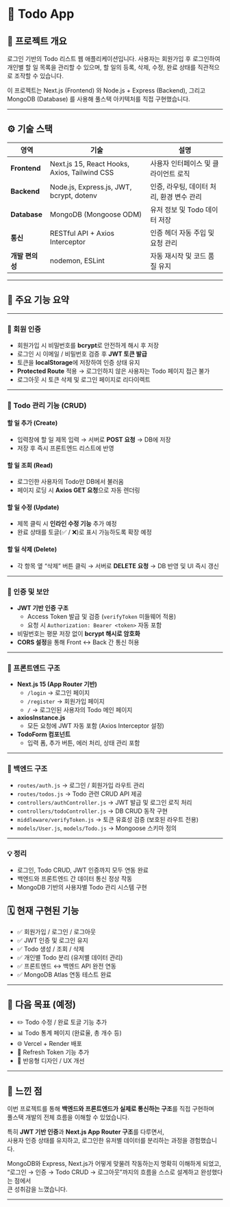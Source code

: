# 🧩 Todo App

## 📌 프로젝트 개요  
로그인 기반의 Todo 리스트 웹 애플리케이션입니다.
사용자는 회원가입 후 로그인하여 개인별 할 일 목록을 관리할 수 있으며,
할 일의 등록, 삭제, 수정, 완료 상태를 직관적으로 조작할 수 있습니다.

이 프로젝트는 Next.js (Frontend) 와 Node.js + Express (Backend),
그리고 MongoDB (Database) 를 사용해 풀스택 아키텍처를 직접 구현했습니다.

---

## ⚙️ 기술 스택  
| 영역 | 기술 | 설명 |
|------|------|------ |
| **Frontend** | Next.js 15, React Hooks, Axios, Tailwind CSS |사용자 인터페이스 및 클라이언트 로직 |
| **Backend** | Node.js, Express.js, JWT, bcrypt, dotenv | 인증, 라우팅, 데이터 처리, 환경 변수 관리 |
| **Database** | MongoDB (Mongoose ODM) | 유저 정보 및 Todo 데이터 저장 |
| **통신** | RESTful API + Axios Interceptor | 인증 헤더 자동 주입 및 요청 관리 |
| **개발 편의성** | nodemon, ESLint | 자동 재시작 및 코드 품질 유지 |

---
## 🚀 주요 기능 요약

---

### 👤 회원 인증

- 회원가입 시 비밀번호를 **bcrypt**로 안전하게 해시 후 저장  
- 로그인 시 이메일 / 비밀번호 검증 후 **JWT 토큰 발급**  
- 토큰을 **localStorage**에 저장하여 인증 상태 유지  
- **Protected Route** 적용 → 로그인하지 않은 사용자는 Todo 페이지 접근 불가  
- 로그아웃 시 토큰 삭제 및 로그인 페이지로 리다이렉트  

---

### 🧾 Todo 관리 기능 (CRUD)

#### 할 일 추가 (Create)
- 입력창에 할 일 제목 입력 → 서버로 **POST 요청** → DB에 저장  
- 저장 후 즉시 프론트엔드 리스트에 반영  

#### 할 일 조회 (Read)
- 로그인한 사용자의 Todo만 DB에서 불러옴  
- 페이지 로딩 시 **Axios GET 요청**으로 자동 렌더링  

#### 할 일 수정 (Update)
- 제목 클릭 시 **인라인 수정 기능** 추가 예정  
- 완료 상태를 토글(✅ / ❌)로 표시 가능하도록 확장 예정  

#### 할 일 삭제 (Delete)
- 각 항목 옆 “삭제” 버튼 클릭 → 서버로 **DELETE 요청** → DB 반영 및 UI 즉시 갱신  

---

### 🔐 인증 및 보안

- **JWT 기반 인증 구조**
  - Access Token 발급 및 검증 (`verifyToken` 미들웨어 적용)
  - 요청 시 `Authorization: Bearer <token>` 자동 포함  
- 비밀번호는 평문 저장 없이 **bcrypt 해시로 암호화**  
- **CORS 설정**을 통해 Front ↔ Back 간 통신 허용  

---

### 🧠 프론트엔드 구조

- **Next.js 15 (App Router 기반)**
  - `/login` → 로그인 페이지  
  - `/register` → 회원가입 페이지  
  - `/` → 로그인된 사용자의 Todo 메인 페이지  
- **axiosInstance.js**
  - 모든 요청에 JWT 자동 포함 (Axios Interceptor 설정)
- **TodoForm 컴포넌트**
  - 입력 폼, 추가 버튼, 에러 처리, 상태 관리 포함  

---

### 🧩 백엔드 구조

- `routes/auth.js` → 로그인 / 회원가입 라우트 관리  
- `routes/todos.js` → Todo 관련 CRUD API 제공  
- `controllers/authController.js` → JWT 발급 및 로그인 로직 처리  
- `controllers/todoController.js` → DB CRUD 동작 구현  
- `middleware/verifyToken.js` → 토큰 유효성 검증 (보호된 라우트 전용)  
- `models/User.js`, `models/Todo.js` → Mongoose 스키마 정의  

---

### 💡 정리

- 로그인, Todo CRUD, JWT 인증까지 모두 연동 완료  
- 백엔드와 프론트엔드 간 데이터 통신 정상 작동  
- MongoDB 기반의 사용자별 Todo 관리 시스템 구현  

## 🗓️ 현재 구현된 기능

- ✅ 회원가입 / 로그인 / 로그아웃  
- ✅ JWT 인증 및 로그인 유지  
- ✅ Todo 생성 / 조회 / 삭제  
- ✅ 개인별 Todo 분리 (유저별 데이터 관리)  
- ✅ 프론트엔드 ↔ 백엔드 API 완전 연동  
- ✅ MongoDB Atlas 연동 테스트 완료  

---

## 🎯 다음 목표 (예정)

- ✏️ Todo 수정 / 완료 토글 기능 추가  
- 📊 Todo 통계 페이지 (완료율, 총 개수 등)  
- 🌐 Vercel + Render 배포  
- 🔄 Refresh Token 기능 추가  
- 🎨 반응형 디자인 / UX 개선  

---

## 💬 느낀 점

이번 프로젝트를 통해 **백엔드와 프론트엔드가 실제로 통신하는 구조**를 직접 구현하며  
풀스택 개발의 전체 흐름을 이해할 수 있었습니다.  

특히 **JWT 기반 인증**과 **Next.js App Router 구조**를 다루면서,  
사용자 인증 상태를 유지하고, 로그인한 유저별 데이터를 분리하는 과정을 경험했습니다.  

MongoDB와 Express, Next.js가 어떻게 맞물려 작동하는지 명확히 이해하게 되었고,  
“로그인 → 인증 → Todo CRUD → 로그아웃”까지의 흐름을 스스로 설계하고 완성했다는 점에서  
큰 성취감을 느꼈습니다. 

---
